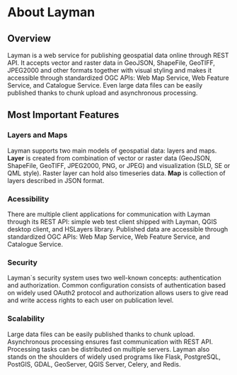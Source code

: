 # About Layman

## Overview
Layman is a web service for publishing geospatial data online through REST API. It accepts vector and raster data in GeoJSON, ShapeFile, GeoTIFF, JPEG2000 and other formats together with visual styling and makes it accessible through standardized OGC APIs: Web Map Service, Web Feature Service, and Catalogue Service. Even large data files can be easily published thanks to chunk upload and asynchronous processing.

## Most Important Features

### Layers and Maps
Layman supports two main models of geospatial data: layers and maps. **Layer** is created from combination of vector or raster data (GeoJSON, ShapeFile, GeoTIFF, JPEG2000, PNG, or JPEG) and visualization (SLD, SE or QML style). Raster layer can hold also timeseries data. **Map** is collection of layers described in JSON format.

### Acessibility
There are multiple client applications for communication with Layman through its REST API: simple web test client shipped with Layman, QGIS desktop client, and HSLayers library. Published data are accessible through standardized OGC APIs: Web Map Service, Web Feature Service, and Catalogue Service.

### Security
Layman`s security system uses two well-known concepts: authentication and authorization. Common configuration consists of authentication based on widely used OAuth2 protocol and authorization allows users to give read and write access rights to each user on publication level. 

### Scalability
Large data files can be easily published thanks to chunk upload. Asynchronous processing ensures fast communication with REST API. Processing tasks can be distributed on multiple servers. Layman also stands on the shoulders of widely used programs like Flask, PostgreSQL, PostGIS, GDAL, GeoServer, QGIS Server, Celery, and Redis.
